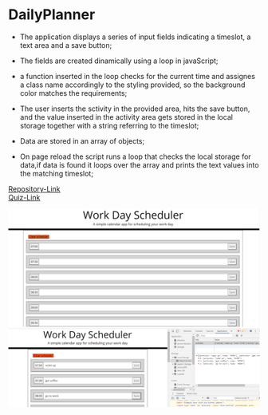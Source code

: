 # DailyPlanner

- The application displays a series of input fields indicating a timeslot, a text area and a save button;

- The fields are created dinamically using a loop in javaScript;

- a function inserted in the loop checks for the current time and assignes a class name accordingly to the styling provided, so the background color matches the requirements;

- The user inserts the sctivity in the provided area, hits the save button, and the value inserted in the activity area gets stored in the local storage together with a string referring to the timeslot;

- Data are stored in an array of objects;

- On page reload the script runs a loop that checks the local storage for data,if data is found it loops over the array and prints the text values into the matching timeslot;

[Repository-Link](https://github.com/Gio86krt/DailyPlanner)\
[Quiz-Link](https://gio86krt.github.io/DailyPlanner/)

![Screenshot2](/screenshots/first.png)
![Screenshot3](/screenshots/second.png)
